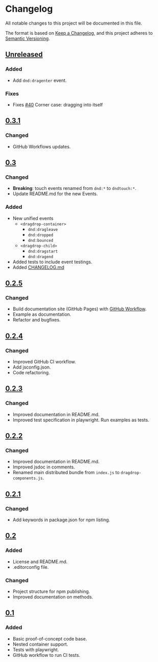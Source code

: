 # Changelog

All notable changes to this project will be documented in this file.

The format is based on [Keep a Changelog](https://keepachangelog.com/en/1.1.0/),
and this project adheres to [Semantic Versioning](https://semver.org/spec/v2.0.0.html).

## [Unreleased]

### Added
- Add `dnd:dragenter` event.

### Fixes
- Fixes [#40](https://github.com/yookoala/dragdrop-components/issues/40)
  Corner case: dragging into itself

## [0.3.1]

### Changed
- GitHub Workflows updates.

## [0.3]

### Changed
- **Breaking**: touch events renamed from `dnd:*` to `dndtouch:*`.
- Update README.md for the new Events.

### Added
- New unified events
  - `<dragdrop-container>`
    - `dnd:dragleave`
    - `dnd:dropped`
    - `dnd:bounced`
  - `<dragdrop-child>`
    - `dnd:dragstart`
    - `dnd:dragend`
- Added tests to include event testings.
- Added [CHANGELOG.md](CHANGELOG.md)

## [0.2.5]

### Changed
- Build documentation site (GitHub Pages) with [GitHub Workflow](.github/workflows/jekyll-gh-pages.yml).
- Example as documentation.
- Refactor and bugfixes.

## [0.2.4]

### Changed
- Improved GitHub CI workflow.
- Add jsconfig.json.
- Code refactoring.


## [0.2.3]

### Changed
- Improved documentation in README.md.
- Improved test specification in playwright. Run examples as tests.

## [0.2.2]

### Changed
- Improved documentation in README.md.
- Improved jsdoc in comments.
- Renamed main distributed bundle from `index.js` to `dragdrop-components.js`.

## [0.2.1]

### Changed
- Add keywords in package.json for npm listing.


## [0.2]

### Added
- License and README.md.
- .editorconfig file.

### Changed
- Project structure for npm publishing.
- Improved documentation on methods.

## [0.1]

### Added

- Basic proof-of-concept code base.
- Nested container support.
- Tests with playwright.
- GitHub workflow to run CI tests.

[Unreleased]: https://github.com/yookoala/dragdrop-components/compare/v0.3.1...HEAD
[0.3.1]: https://github.com/yookoala/dragdrop-components/compare/v0.3...v0.3.1
[0.3]: https://github.com/yookoala/dragdrop-components/compare/v0.2.5...v0.3
[0.2.5]: https://github.com/yookoala/dragdrop-components/compare/v0.2.4...v0.2.5
[0.2.4]: https://github.com/yookoala/dragdrop-components/compare/v0.2.3...v0.2.4
[0.2.3]: https://github.com/yookoala/dragdrop-components/compare/v0.2.2...v0.2.3
[0.2.2]: https://github.com/yookoala/dragdrop-components/compare/v0.2.1...v0.2.2
[0.2.1]: https://github.com/yookoala/dragdrop-components/compare/v0.2...v0.2.1
[0.2]: https://github.com/yookoala/dragdrop-components/compare/v0.1...v0.2
[0.1]: https://github.com/yookoala/dragdrop-components/releases/tag/v0.1
